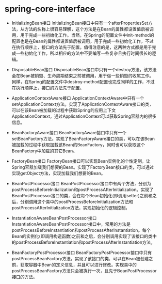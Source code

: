 # spring-core-interface



- InitializingBean接口 
InitializingBean接口中只有一个afterPropertiesSet方法，从方法的名称上很容易理解，这个方法是在Bean的属性都设置值后被调用，用于完成一些初始化工作。当然，在Spring的配置文件中init-method的配置也是在Bean的属性都设置值后被调用，用于完成一些初始化工作，不过在执行顺序上，接口的方法先于配置。值得注意的是，这两种方式都是用于完成一些初始化工作，所以相应的方法中不要编写一些复杂且执行时间很长的逻辑。

- DisposableBean接口 
DisposableBean接口中只有一个destroy方法，该方法会在Bean被销毁、生命周期结束之前被调用，用于做一些销毁的收尾工作。同样，在Spring的配置文件中destroy-method配置也完成同样的工作，不过在执行顺序上，接口的方法先于配置。

- ApplicationContextAware接口 
ApplicationContextAware中只有一个setApplicationContext方法。实现了ApplicationContextAware接口的类，可以在该Bean被加载的过程中获取Spring的应用上下文ApplicationContext，通过ApplicationContext可以获取Spring容器内的很多信息。

- BeanFactoryAware接口 
BeanFactoryAware接口中只有一个setBeanFactory方法。实现了BeanFactoryAware接口的类，可以在该Bean被加载的过程中获取加载该Bean的BeanFactory，同时也可以获取这个BeanFactory中加载的其它Bean。

- FactoryBean接口 
FactoryBean接口可以实现Bean实例化的个性定制，让Spring容器加载我们想要的Bean。实现了FactoryBean接口的类，可以通过实现getObject方法，实现加载我们想要的Bean。

- BeanPostProcessor接口 
BeanPostProcessor接口中有两个方法，分别为postProcessBeforeInitialization和postProcessAfterInitialization。实现了BeanPostProcessor接口的类，会在每个Bean初始化(即调用setter)之前和之后，分别调用这个类中的postProcessBeforeInitialization方法和postProcessAfterInitialization方法，实现初始化的逻辑控制。

- InstantiationAwareBeanPostProcessor接口 
InstantiationAwareBeanPostProcessor接口中，常用的方法是postProcessBeforeInstantiation和postProcessAfterInstantiation。每个Bean的实例化(即调用构造函数)之前和之后，会分别调用实现了该接口的类中的postProcessBeforeInstantiation和postProcessAfterInstantiation方法。

- BeanFactoryPostProcessor接口 
BeanFactoryPostProcessor接口中只有postProcessBeanFactory方法。实现了该接口的类，可以在Bean被创建之前，获取容器中Bean的定义信息，并且可以进行修改。实现类中的postProcessBeanFactory方法只会被执行一次，且先于BeanPostProcessor接口的方法。

<!--https://blog.csdn.net/windrui/article/details/77073340--!>